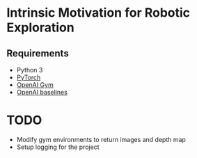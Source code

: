 # Intrinsic Motivation for Robotic Exploration


 ## Requirements

 * Python 3
 * [PyTorch](http://pytorch.org/)
 * [OpenAI Gym](https://github.com/openai/gym)
 * [OpenAI baselines](https://github.com/openai/baselines)
 
 # TODO
 - Modify gym environments to return images and depth map
 - Setup logging for the project
